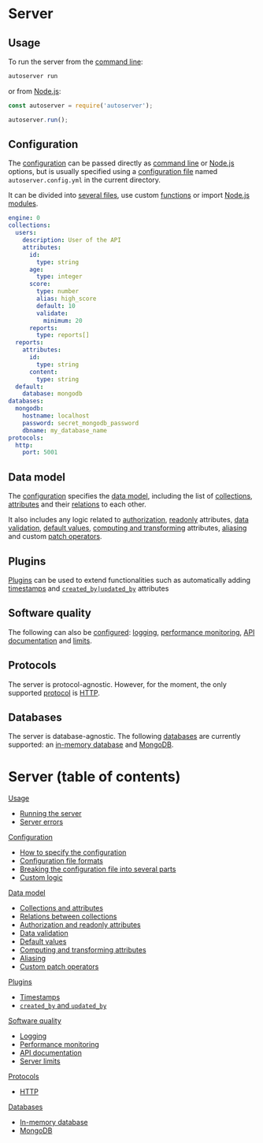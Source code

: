 # Server

## Usage

To run the server from the [command line](usage/README.md#usage):

```bash
autoserver run
```

or from [Node.js](usage/README.md#node.js):

<!-- eslint-disable strict, no-undef, unicorn/filename-case -->
```javascript
const autoserver = require('autoserver');

autoserver.run();
```

## Configuration

The [configuration](configuration/README.md) can be passed directly as
[command line](usage/README.md#usage) or
[Node.js](usage/README.md#node.js) options, but is usually specified using a
[configuration file](configuration/configuration.md#configuration-file) named
`autoserver.config.yml` in the current directory.

It can be divided into [several files](configuration/references.md),
use custom [functions](configuration/functions.md) or import
[Node.js modules](configuration/references.md#node.js-modules).

```yml
engine: 0
collections:
  users:
    description: User of the API
    attributes:
      id:
        type: string
      age:
        type: integer
      score:
        type: number
        alias: high_score
        default: 10
        validate:
          minimum: 20
      reports:
        type: reports[]
  reports:
    attributes:
      id:
        type: string
      content:
        type: string
  default:
    database: mongodb
databases:
  mongodb:
    hostname: localhost
    password: secret_mongodb_password
    dbname: my_database_name
protocols:
  http:
    port: 5001
```

## Data model

The [configuration](configuration/README.md) specifies the
[data model](data_model/README.md), including the list of
[collections](data_model/collections.md),
[attributes](data_model/collections.md#attributes) and their
[relations](data_model/relations.md) to each other.

It also includes any logic related to
[authorization](data_model/authorization.md),
[readonly](data_model/authorization.md#readonly-attributes) attributes,
[data validation](data_model/validation.md),
[default values](data_model/default.md),
[computing and transforming](data_model/transformation.md) attributes,
[aliasing](data_model/compatibility.md) and custom
[patch operators](data_model/patch.md).

## Plugins

[Plugins](plugins/README.md) can be used to extend functionalities such as
automatically adding [timestamps](plugins/timestamp.md) and
[`created_by|updated_by`](plugins/author.md) attributes

## Software quality

The following can also be [configured](quality/README.md):
[logging](quality/logging.md),
[performance monitoring](quality/logging.md#performance-monitoring),
[API documentation](quality/documentation.md) and
[limits](quality/limits.md).

## Protocols

The server is protocol-agnostic. However, for the moment, the only supported
[protocol](protocols/README.md) is [HTTP](protocols/http.md).

## Databases

The server is database-agnostic. The following [databases](databases/README.md)
are currently supported: an [in-memory database](databases/memorydb.md) and
[MongoDB](databases/mongodb.md).

# Server (table of contents)

[Usage](usage/README.md)
  - [Running the server](usage/run.md)
  - [Server errors](usage/error.md#exceptions)

[Configuration](configuration/README.md)
  - [How to specify the configuration](configuration/configuration.md)
  - [Configuration file formats](configuration/formats.md)
  - [Breaking the configuration file into several parts](configuration/references.md)
  - [Custom logic](configuration/functions.md)

[Data model](data_model/README.md)
  - [Collections and attributes](data_model/collections.md)
  - [Relations between collections](data_model/relations.md)
  - [Authorization and readonly attributes](data_model/authorization.md)
  - [Data validation](data_model/validation.md)
  - [Default values](data_model/default.md)
  - [Computing and transforming attributes](data_model/transformation.md)
  - [Aliasing](data_model/compatibility.md)
  - [Custom patch operators](data_model/patch.md)

[Plugins](plugins/README.md)
  - [Timestamps](plugins/timestamp.md)
  - [`created_by` and `updated_by`](plugins/author.md)

[Software quality](quality/README.md)
  - [Logging](quality/logging.md)
  - [Performance monitoring](quality/logging.md#performance-monitoring)
  - [API documentation](quality/documentation.md)
  - [Server limits](quality/limits.md)

[Protocols](protocols/README.md)
  - [HTTP](protocols/http.md)

[Databases](databases/README.md)
  - [In-memory database](databases/memorydb.md)
  - [MongoDB](databases/mongodb.md)
